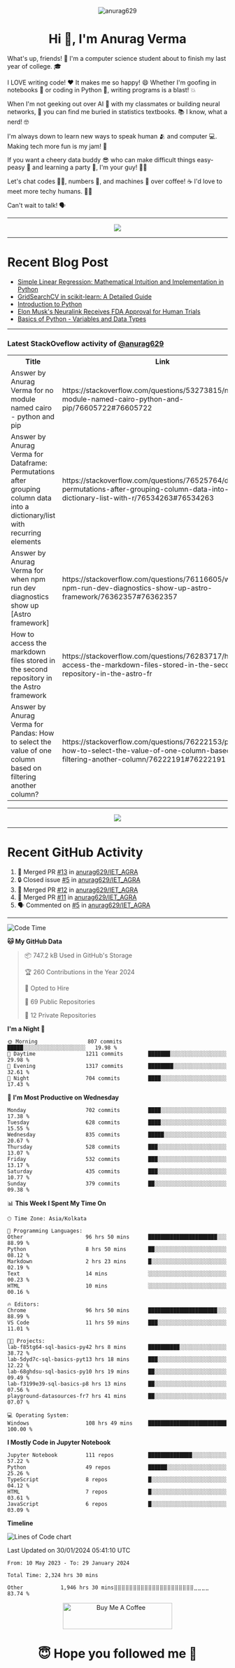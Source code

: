 

<p align="center"> <img src="https://komarev.com/ghpvc/?username=anurag629&label=Profile%20views&color=0e75b6&style=flat" alt="anurag629" /> </p>

<h1 align="center">Hi 👋, I'm Anurag Verma</h1>

What's up, friends! 👋 I'm a computer science student about to finish my last year of college. 🎓

I LOVE writing code! ❤️ It makes me so happy! 😄 Whether I'm goofing in notebooks 📓 or coding in Python 🐍, writing programs is a blast! 💥

When I'm not geeking out over AI 🤖 with my classmates or building neural networks, 🧠 you can find me buried in statistics textbooks. 📚 I know, what a nerd! 🤓

I'm always down to learn new ways to speak human 🫂 and computer 💻. Making tech more fun is my jam! 🍇

If you want a cheery data buddy 😎 who can make difficult things easy-peasy 🥝 and learning a party 🎉, I'm your guy! 🙋‍♂️

Let's chat codes 👨‍💻, numbers 🧮, and machines 🤖 over coffee! ☕ I'd love to meet more techy humans. 💁‍♂️

Can't wait to talk! 🗣️

---

<p align="center">
  <img src="https://spotify-github-profile.vercel.app/api/view.svg?uid=mwvywke3fo2gajpenodnmobfh&cover_image=true&theme=default&show_offline=false&background_color=121212&interchange=false&bar_color=53b14f&bar_color_cover=true">
</p>

---

# Recent Blog Post

<!-- BLOG-POST-LIST:START -->
- [Simple Linear Regression: Mathematical Intuition and Implementation in Python](https://codercops.tech/blog/machine-learning-algorithms/simple-linear-regression-mathematical-intuation)
- [GridSearchCV in scikit-learn: A Detailed Guide](https://codercops.tech/blog/gridsearchcv-in-scikit-learn-a-detailed-guide)
- [Introduction to Python](https://codercops.tech/blog/python-tutorial/introduction-to-python)
- [Elon Musk&#39;s Neuralink Receives FDA Approval for Human Trials](https://codercops.tech/blog/elon-musks-neuralink-receives-fda-approval-for-human-trials)
- [Basics of Python - Variables and Data Types](https://codercops.tech/blog/python-basics-of-python-variables-and-data-types)
<!-- BLOG-POST-LIST:END -->

---

### Latest StackOveflow activity of [@anurag629](https://github.com/anurag629)
<table>
  <tr><th>Title</th><th>Link</th></tr>
  <!-- STACKOVERFLOW:START --><tr><td>Answer by Anurag Verma for no module named cairo - python and pip</td><td>https://stackoverflow.com/questions/53273815/no-module-named-cairo-python-and-pip/76605722#76605722</td></tr><tr><td>Answer by Anurag Verma for Dataframe: Permutations after grouping column data into a dictionary/list with recurring elements</td><td>https://stackoverflow.com/questions/76525764/dataframe-permutations-after-grouping-column-data-into-a-dictionary-list-with-r/76534263#76534263</td></tr><tr><td>Answer by Anurag Verma for when npm run dev diagnostics show up [Astro framework]</td><td>https://stackoverflow.com/questions/76116605/when-npm-run-dev-diagnostics-show-up-astro-framework/76362357#76362357</td></tr><tr><td>How to access the markdown files stored in the second repository in the Astro framework</td><td>https://stackoverflow.com/questions/76283717/how-to-access-the-markdown-files-stored-in-the-second-repository-in-the-astro-fr</td></tr><tr><td>Answer by Anurag Verma for Pandas: How to select the value of one column based on filtering another column?</td><td>https://stackoverflow.com/questions/76222153/pandas-how-to-select-the-value-of-one-column-based-on-filtering-another-column/76222191#76222191</td></tr><!-- STACKOVERFLOW:END -->
</table>

---

<p align="center">
  <img alig src="https://github-profile-trophy.vercel.app/?username=anurag629&theme=onedark&column=-1" />
</p>

---

# Recent GitHub Activity
<!--START_SECTION:activity-->
1. 🎉 Merged PR [#13](https://github.com/anurag629/IET_AGRA/pull/13) in [anurag629/IET_AGRA](https://github.com/anurag629/IET_AGRA)
2. 🔒 Closed issue [#5](https://github.com/anurag629/IET_AGRA/issues/5) in [anurag629/IET_AGRA](https://github.com/anurag629/IET_AGRA)
3. 🎉 Merged PR [#12](https://github.com/anurag629/IET_AGRA/pull/12) in [anurag629/IET_AGRA](https://github.com/anurag629/IET_AGRA)
4. 🎉 Merged PR [#11](https://github.com/anurag629/IET_AGRA/pull/11) in [anurag629/IET_AGRA](https://github.com/anurag629/IET_AGRA)
5. 🗣 Commented on [#5](https://github.com/anurag629/IET_AGRA/issues/5#issuecomment-1854540580) in [anurag629/IET_AGRA](https://github.com/anurag629/IET_AGRA)
<!--END_SECTION:activity-->

---

<!--START_SECTION:waka-->
![Code Time](http://img.shields.io/badge/Code%20Time-2%2C330%20hrs%202%20mins-blue)

**🐱 My GitHub Data** 

> 📦 747.2 kB Used in GitHub's Storage 
 > 
> 🏆 260 Contributions in the Year 2024
 > 
> 💼 Opted to Hire
 > 
> 📜 69 Public Repositories 
 > 
> 🔑 12 Private Repositories 
 > 
**I'm a Night 🦉** 

```text
🌞 Morning                807 commits         █████░░░░░░░░░░░░░░░░░░░░   19.98 % 
🌆 Daytime                1211 commits        ███████░░░░░░░░░░░░░░░░░░   29.98 % 
🌃 Evening                1317 commits        ████████░░░░░░░░░░░░░░░░░   32.61 % 
🌙 Night                  704 commits         ████░░░░░░░░░░░░░░░░░░░░░   17.43 % 
```
📅 **I'm Most Productive on Wednesday** 

```text
Monday                   702 commits         ████░░░░░░░░░░░░░░░░░░░░░   17.38 % 
Tuesday                  628 commits         ████░░░░░░░░░░░░░░░░░░░░░   15.55 % 
Wednesday                835 commits         █████░░░░░░░░░░░░░░░░░░░░   20.67 % 
Thursday                 528 commits         ███░░░░░░░░░░░░░░░░░░░░░░   13.07 % 
Friday                   532 commits         ███░░░░░░░░░░░░░░░░░░░░░░   13.17 % 
Saturday                 435 commits         ███░░░░░░░░░░░░░░░░░░░░░░   10.77 % 
Sunday                   379 commits         ██░░░░░░░░░░░░░░░░░░░░░░░   09.38 % 
```


📊 **This Week I Spent My Time On** 

```text
🕑︎ Time Zone: Asia/Kolkata

💬 Programming Languages: 
Other                    96 hrs 50 mins      ██████████████████████░░░   88.99 % 
Python                   8 hrs 50 mins       ██░░░░░░░░░░░░░░░░░░░░░░░   08.12 % 
Markdown                 2 hrs 23 mins       █░░░░░░░░░░░░░░░░░░░░░░░░   02.19 % 
Text                     14 mins             ░░░░░░░░░░░░░░░░░░░░░░░░░   00.23 % 
HTML                     10 mins             ░░░░░░░░░░░░░░░░░░░░░░░░░   00.16 % 

🔥 Editors: 
Chrome                   96 hrs 50 mins      ██████████████████████░░░   88.99 % 
VS Code                  11 hrs 59 mins      ███░░░░░░░░░░░░░░░░░░░░░░   11.01 % 

🐱‍💻 Projects: 
lab-f85tg64-sql-basics-py42 hrs 8 mins       ██████████░░░░░░░░░░░░░░░   38.72 % 
lab-5dyd7c-sql-basics-pyt13 hrs 18 mins      ███░░░░░░░░░░░░░░░░░░░░░░   12.22 % 
lab-68ghdsu-sql-basics-py10 hrs 19 mins      ██░░░░░░░░░░░░░░░░░░░░░░░   09.49 % 
lab-f3199e39-sql-basics-p8 hrs 13 mins       ██░░░░░░░░░░░░░░░░░░░░░░░   07.56 % 
playground-datasources-fr7 hrs 41 mins       ██░░░░░░░░░░░░░░░░░░░░░░░   07.07 % 

💻 Operating System: 
Windows                  108 hrs 49 mins     █████████████████████████   100.00 % 
```

**I Mostly Code in Jupyter Notebook** 

```text
Jupyter Notebook         111 repos           ██████████████░░░░░░░░░░░   57.22 % 
Python                   49 repos            ██████░░░░░░░░░░░░░░░░░░░   25.26 % 
TypeScript               8 repos             █░░░░░░░░░░░░░░░░░░░░░░░░   04.12 % 
HTML                     7 repos             █░░░░░░░░░░░░░░░░░░░░░░░░   03.61 % 
JavaScript               6 repos             █░░░░░░░░░░░░░░░░░░░░░░░░   03.09 % 
```



**Timeline**

![Lines of Code chart](https://raw.githubusercontent.com/anurag629/anurag629/main/assets/bar_graph.png)


 Last Updated on 30/01/2024 05:41:10 UTC
<!--END_SECTION:waka-->

<!--START_SECTION:waka-simple-->

```text
From: 10 May 2023 - To: 29 January 2024

Total Time: 2,324 hrs 30 mins

Other            1,946 hrs 30 mins⣿⣿⣿⣿⣿⣿⣿⣿⣿⣿⣿⣿⣿⣿⣿⣿⣿⣿⣿⣿⣿⣀⣀⣀⣀   83.74 %
```

<!--END_SECTION:waka-simple-->

<p align="center"> 
<a href="https://www.buymeacoffee.com/anurag629" target="_blank"><img src="https://cdn.buymeacoffee.com/buttons/default-orange.png" alt="Buy Me A Coffee" height="60" width="250"></a>
</p>


<h1 align="center"> 😇 Hope you followed me 🥰  </h1>
